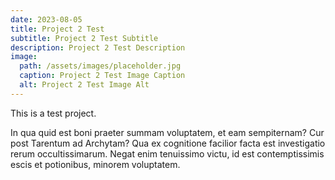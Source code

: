 ```yaml
---
date: 2023-08-05
title: Project 2 Test
subtitle: Project 2 Test Subtitle
description: Project 2 Test Description
image:
  path: /assets/images/placeholder.jpg
  caption: Project 2 Test Image Caption
  alt: Project 2 Test Image Alt
---
```


This is a test project.

In qua quid est boni praeter summam voluptatem, et eam sempiternam? Cur post Tarentum ad Archytam? Qua ex cognitione facilior facta est investigatio rerum occultissimarum. Negat enim tenuissimo victu, id est contemptissimis escis et potionibus, minorem voluptatem.
